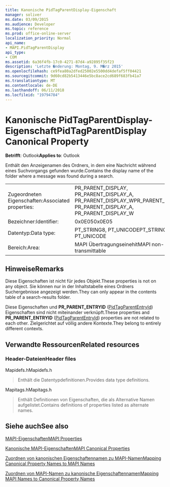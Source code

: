 ```yaml
---
title: Kanonische PidTagParentDisplay-Eigenschaft
manager: soliver
ms.date: 03/09/2015
ms.audience: Developer
ms.topic: reference
ms.prod: office-online-server
localization_priority: Normal
api_name:
- MAPI.PidTagParentDisplay
api_type:
- COM
ms.assetid: 6a36f4fb-17c0-4271-87d4-a92895f35f23
description: 'Letzte �nderung: Montag, 9. M�rz 2015'
ms.openlocfilehash: ce9fea80a2dfed25002e5500dd4defaf5ff04421
ms.sourcegitcommit: 9d60cd82b5413446e5bc8ace2cd689f683fb41a7
ms.translationtype: MT
ms.contentlocale: de-DE
ms.lasthandoff: 06/11/2018
ms.locfileid: "19794784"
---
```

# <a name="pidtagparentdisplay-canonical-property"></a><span data-ttu-id="abd41-103">Kanonische PidTagParentDisplay-Eigenschaft</span><span class="sxs-lookup"><span data-stu-id="abd41-103">PidTagParentDisplay Canonical Property</span></span>

  
  
<span data-ttu-id="abd41-104">**Betrifft**: Outlook</span><span class="sxs-lookup"><span data-stu-id="abd41-104">**Applies to**: Outlook</span></span> 
  
<span data-ttu-id="abd41-105">Enthält den Anzeigenamen des Ordners, in dem eine Nachricht während eines Suchvorgangs gefunden wurde.</span><span class="sxs-lookup"><span data-stu-id="abd41-105">Contains the display name of the folder where a message was found during a search.</span></span>
  
|||
|:-----|:-----|
|<span data-ttu-id="abd41-106">Zugeordneten Eigenschaften:</span><span class="sxs-lookup"><span data-stu-id="abd41-106">Associated properties:</span></span>  <br/> |<span data-ttu-id="abd41-107">PR_PARENT_DISPLAY, PR_PARENT_DISPLAY_A, PR_PARENT_DISPLAY_W</span><span class="sxs-lookup"><span data-stu-id="abd41-107">PR_PARENT_DISPLAY, PR_PARENT_DISPLAY_A, PR_PARENT_DISPLAY_W</span></span>  <br/> |
|<span data-ttu-id="abd41-108">Bezeichner:</span><span class="sxs-lookup"><span data-stu-id="abd41-108">Identifier:</span></span>  <br/> |<span data-ttu-id="abd41-109">0x0E05</span><span class="sxs-lookup"><span data-stu-id="abd41-109">0x0E05</span></span>  <br/> |
|<span data-ttu-id="abd41-110">Datentyp:</span><span class="sxs-lookup"><span data-stu-id="abd41-110">Data type:</span></span>  <br/> |<span data-ttu-id="abd41-111">PT_STRING8, PT_UNICODE</span><span class="sxs-lookup"><span data-stu-id="abd41-111">PT_STRING8, PT_UNICODE</span></span>  <br/> |
|<span data-ttu-id="abd41-112">Bereich:</span><span class="sxs-lookup"><span data-stu-id="abd41-112">Area:</span></span>  <br/> |<span data-ttu-id="abd41-113">MAPI Übertragungseinehit</span><span class="sxs-lookup"><span data-stu-id="abd41-113">MAPI non-transmittable</span></span>  <br/> |
   
## <a name="remarks"></a><span data-ttu-id="abd41-114">Hinweise</span><span class="sxs-lookup"><span data-stu-id="abd41-114">Remarks</span></span>

<span data-ttu-id="abd41-115">Diese Eigenschaften ist nicht für jedes Objekt.</span><span class="sxs-lookup"><span data-stu-id="abd41-115">These properties is not on any object.</span></span> <span data-ttu-id="abd41-116">Sie können nur in der Inhaltstabelle eines Ordners Suchergebnisse angezeigt werden.</span><span class="sxs-lookup"><span data-stu-id="abd41-116">They can only appear in the contents table of a search-results folder.</span></span>
  
<span data-ttu-id="abd41-117">Diese Eigenschaften und **PR_PARENT_ENTRYID** ([PidTagParentEntryId](pidtagparententryid-canonical-property.md)) Eigenschaften sind nicht miteinander verknüpft.</span><span class="sxs-lookup"><span data-stu-id="abd41-117">These properties and **PR_PARENT_ENTRYID** ([PidTagParentEntryId](pidtagparententryid-canonical-property.md)) properties are not related to each other.</span></span> <span data-ttu-id="abd41-118">Zielgerichtet auf völlig andere Kontexte.</span><span class="sxs-lookup"><span data-stu-id="abd41-118">They belong to entirely different contexts.</span></span>
  
## <a name="related-resources"></a><span data-ttu-id="abd41-119">Verwandte Ressourcen</span><span class="sxs-lookup"><span data-stu-id="abd41-119">Related resources</span></span>

### <a name="header-files"></a><span data-ttu-id="abd41-120">Header-Dateien</span><span class="sxs-lookup"><span data-stu-id="abd41-120">Header files</span></span>

<span data-ttu-id="abd41-121">Mapidefs.h</span><span class="sxs-lookup"><span data-stu-id="abd41-121">Mapidefs.h</span></span>
  
> <span data-ttu-id="abd41-122">Enthält die Datentypdefinitionen.</span><span class="sxs-lookup"><span data-stu-id="abd41-122">Provides data type definitions.</span></span>
    
<span data-ttu-id="abd41-123">Mapitags.h</span><span class="sxs-lookup"><span data-stu-id="abd41-123">Mapitags.h</span></span>
  
> <span data-ttu-id="abd41-124">Enthält Definitionen von Eigenschaften, die als Alternative Namen aufgelistet.</span><span class="sxs-lookup"><span data-stu-id="abd41-124">Contains definitions of properties listed as alternate names.</span></span>
    
## <a name="see-also"></a><span data-ttu-id="abd41-125">Siehe auch</span><span class="sxs-lookup"><span data-stu-id="abd41-125">See also</span></span>



[<span data-ttu-id="abd41-126">MAPI-Eigenschaften</span><span class="sxs-lookup"><span data-stu-id="abd41-126">MAPI Properties</span></span>](mapi-properties.md)
  
[<span data-ttu-id="abd41-127">Kanonische MAPI-Eigenschaften</span><span class="sxs-lookup"><span data-stu-id="abd41-127">MAPI Canonical Properties</span></span>](mapi-canonical-properties.md)
  
[<span data-ttu-id="abd41-128">Zuordnen von kanonischen Eigenschaftennamen zu MAPI-Namen</span><span class="sxs-lookup"><span data-stu-id="abd41-128">Mapping Canonical Property Names to MAPI Names</span></span>](mapping-canonical-property-names-to-mapi-names.md)
  
[<span data-ttu-id="abd41-129">Zuordnen von MAPI-Namen zu kanonische Eigenschaftennamen</span><span class="sxs-lookup"><span data-stu-id="abd41-129">Mapping MAPI Names to Canonical Property Names</span></span>](mapping-mapi-names-to-canonical-property-names.md)

